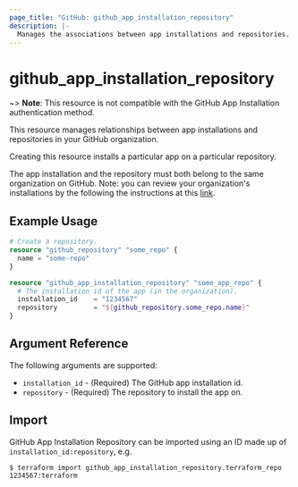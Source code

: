 ```yaml
---
page_title: "GitHub: github_app_installation_repository"
description: |-
  Manages the associations between app installations and repositories.
---
```


# github_app_installation_repository

~> **Note**: This resource is not compatible with the GitHub App Installation authentication method.

This resource manages relationships between app installations and repositories in your GitHub organization.

Creating this resource installs a particular app on a particular repository.

The app installation and the repository must both belong to the same organization on GitHub. Note: you can review your organization's installations by the following the instructions at this [link](https://docs.github.com/en/github/setting-up-and-managing-organizations-and-teams/reviewing-your-organizations-installed-integrations).

## Example Usage

```terraform
# Create a repository.
resource "github_repository" "some_repo" {
  name = "some-repo"
}

resource "github_app_installation_repository" "some_app_repo" {
  # The installation id of the app (in the organization).
  installation_id    = "1234567"
  repository         = "${github_repository.some_repo.name}"
}
```

## Argument Reference

The following arguments are supported:

* `installation_id` - (Required) The GitHub app installation id.
* `repository` - (Required) The repository to install the app on.

## Import

GitHub App Installation Repository can be imported using an ID made up of `installation_id:repository`, e.g.

```
$ terraform import github_app_installation_repository.terraform_repo 1234567:terraform
```
